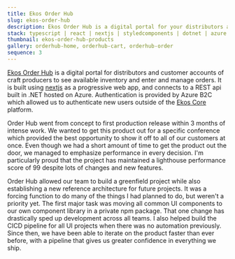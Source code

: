 ```yaml
---
title: Ekos Order Hub
slug: ekos-order-hub
description: Ekos Order Hub is a digital portal for your distributors and customer accounts to see available inventory and enter and manage orders.
stack: typescript | react | nextjs | styledcomponents | dotnet | azure
thumbnail: ekos-order-hub-products
gallery: orderhub-home, orderhub-cart, orderhub-order
sequence: 3
---
```


[Ekos Order Hub](https://www.goekos.com/orderhub/) is a digital portal for distributors and customer accounts of craft producers to see available inventory and enter and manage orders. It is built using [nextjs](https://nextjs.org/) as a progressive web app, and connects to a REST api built in .NET hosted on Azure. Authentication is provided by Azure B2C which allowed us to authenticate new users outside of the [Ekos Core](/projects/ekos-boost) platform.

Order Hub went from concept to first production release within 3 months of intense work. We wanted to get this product out for a specific conference which provided the best opportunity to show it off to all of our customers at once. Even though we had a short amount of time to get the product out the door, we managed to emphasize performance in every decision. I'm particularly proud that the project has maintained a lighthouse performance score of 99 despite lots of changes and new features.

Order Hub allowed our team to build a greenfield project while also establishing a new reference architecture for future projects. It was a forcing function to do many of the things I had planned to do, but weren't a priority yet. The first major task was moving all common UI components to our own component library in a private npm package. That one change has drastically sped up development across all teams. I also helped build the CICD pipeline for all UI projects when there was no automation previously. Since then, we have been able to iterate on the product faster than ever before, with a pipeline that gives us greater confidence in everything we ship.
